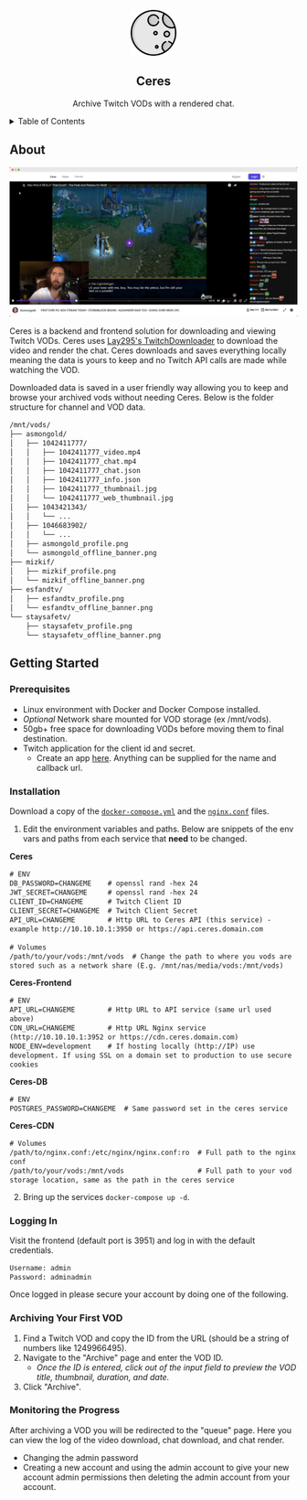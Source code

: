<!-- PROJECT LOGO -->
<br />
<div align="center">
  <a>
    <img src=".github/ceres_logo_full.png" alt="Logo" width="80" height="80">
  </a>

  <h2 align="center">Ceres</h2>

  <p align="center">
    Archive Twitch VODs with a rendered chat.
  </p>
</div>

<!-- TABLE OF CONTENTS -->
<details>
  <summary>Table of Contents</summary>
  <ol>
    <li>
      <a href="#about-the-project">About The Project</a>
      <ul>
        <li><a href="#built-with">Built With</a></li>
      </ul>
    </li>
    <li>
      <a href="#getting-started">Getting Started</a>
      <ul>
        <li><a href="#prerequisites">Prerequisites</a></li>
        <li><a href="#installation">Installation</a></li>
      </ul>
    </li>
    <li><a href="#usage">Usage</a></li>
    <li><a href="#roadmap">Roadmap</a></li>
    <li><a href="#contributing">Contributing</a></li>
    <li><a href="#license">License</a></li>
    <li><a href="#contact">Contact</a></li>
    <li><a href="#acknowledgments">Acknowledgments</a></li>
  </ol>
</details>

<!-- ABOUT THE PROJECT -->

## About

![Demo](.github/landing_demo.jpg)

Ceres is a backend and frontend solution for downloading and viewing Twitch VODs. Ceres uses [Lay295's TwitchDownloader](https://github.com/lay295/TwitchDownloader) to download the video and render the chat. Ceres downloads and saves everything locally meaning the data is yours to keep and no Twitch API calls are made while watching the VOD.

Downloaded data is saved in a user friendly way allowing you to keep and browse your archived vods without needing Ceres. Below is the folder structure for channel and VOD data.

```
/mnt/vods/
├── asmongold/
│   ├── 1042411777/
│   │   ├── 1042411777_video.mp4
│   │   ├── 1042411777_chat.mp4
│   │   ├── 1042411777_chat.json
│   │   ├── 1042411777_info.json
│   │   ├── 1042411777_thumbnail.jpg
│   │   └── 1042411777_web_thumbnail.jpg
│   ├── 1043421343/
│   │   └── ...
│   ├── 1046683902/
│   │   └── ...
│   ├── asmongold_profile.png
│   └── asmongold_offline_banner.png
├── mizkif/
│   ├── mizkif_profile.png
│   └── mizkif_offline_banner.png
├── esfandtv/
│   ├── esfandtv_profile.png
│   └── esfandtv_offline_banner.png
└── staysafetv/
    ├── staysafetv_profile.png
    └── staysafetv_offline_banner.png
```

<!-- GETTING STARTED -->

## Getting Started

### Prerequisites

- Linux environment with Docker and Docker Compose installed.
- _Optional_ Network share mounted for VOD storage (ex /mnt/vods).
- 50gb+ free space for downloading VODs before moving them to final destination.
- Twitch application for the client id and secret.
  - Create an app [here](https://dev.twitch.tv/console/apps/create). Anything can be supplied for the name and callback url.

### Installation

Download a copy of the [`docker-compose.yml`](https://github.com/Zibbp/Ceres/raw/master/docker-compose.yml) and the [`nginx.conf`](https://github.com/Zibbp/Ceres/raw/master/nginx.conf) files.

1. Edit the environment variables and paths. Below are snippets of the env vars and paths from each service that **need** to be changed.

**Ceres**

```
# ENV
DB_PASSWORD=CHANGEME    # openssl rand -hex 24
JWT_SECRET=CHANGEME     # openssl rand -hex 24
CLIENT_ID=CHANGEME      # Twitch Client ID
CLIENT_SECRET=CHANGEME  # Twitch Client Secret
API_URL=CHANGEME        # Http URL to Ceres API (this service) - example http://10.10.10.1:3950 or https://api.ceres.domain.com

# Volumes
/path/to/your/vods:/mnt/vods  # Change the path to where you vods are stored such as a network share (E.g. /mnt/nas/media/vods:/mnt/vods)
```

**Ceres-Frontend**

```
# ENV
API_URL=CHANGEME        # Http URL to API service (same url used above)
CDN_URL=CHANGEME        # Http URL Nginx service (http://10.10.10.1:3952 or https://cdn.ceres.domain.com)
NODE_ENV=development    # If hosting locally (http://IP) use development. If using SSL on a domain set to production to use secure cookies
```

**Ceres-DB**

```
# ENV
POSTGRES_PASSWORD=CHANGEME  # Same password set in the ceres service
```

**Ceres-CDN**

```
# Volumes
/path/to/nginx.conf:/etc/nginx/nginx.conf:ro  # Full path to the nginx conf
/path/to/your/vods:/mnt/vods                  # Full path to your vod storage location, same as the path in the ceres service
```

2. Bring up the services `docker-compose up -d`.

### Logging In

Visit the frontend (default port is 3951) and log in with the default credentials.

```
Username: admin
Password: adminadmin
```

Once logged in please secure your account by doing one of the following.

### Archiving Your First VOD

1. Find a Twitch VOD and copy the ID from the URL (should be a string of numbers like 1249966495).
2. Navigate to the "Archive" page and enter the VOD ID.
   - _Once the ID is entered, click out of the input field to preview the VOD title, thumbnail, duration, and date._
3. Click "Archive".

### Monitoring the Progress

After archiving a VOD you will be redirected to the "queue" page. Here you can view the log of the video download, chat download, and chat render.

- Changing the admin password
- Creating a new account and using the admin account to give your new account admin permissions then deleting the admin account from your account.
